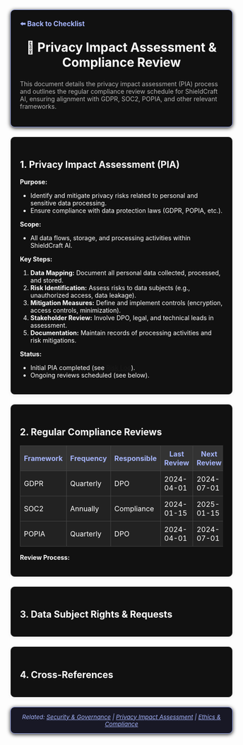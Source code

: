 <section style="border:1px solid #a5b4fc; border-radius:10px; margin:1.5em 0; box-shadow:0 2px 8px #222; padding:1.5em; background:#111; color:#fff;">
<div style="margin-bottom:1.5em;">
  <a href="./checklist.md" style="color:#a5b4fc; font-weight:bold; text-decoration:none; font-size:1.1em;">⬅️ Back to Checklist</a>
</div>
<h1 align="center" style="margin-top:0; font-size:2em;">🔏 Privacy Impact Assessment & Compliance Review</h1>
<div style="margin-bottom:1.2em; color:#b3b3b3; font-size:1em;">
  This document details the privacy impact assessment (PIA) process and outlines the regular compliance review schedule for ShieldCraft AI, ensuring alignment with GDPR, SOC2, POPIA, and other relevant frameworks.
</div>
</section>
<section style="border:1px solid #e0e0e0; border-radius:10px; margin:1.5em 0; box-shadow:0 2px 8px #f0f0f0; padding:1.5em; background:#111; color:#fff;">

## 1. Privacy Impact Assessment (PIA)

**Purpose:**
- Identify and mitigate privacy risks related to personal and sensitive data processing.
- Ensure compliance with data protection laws (GDPR, POPIA, etc.).

**Scope:**
- All data flows, storage, and processing activities within ShieldCraft AI.

**Key Steps:**
1. **Data Mapping:** Document all personal data collected, processed, and stored.
2. **Risk Identification:** Assess risks to data subjects (e.g., unauthorized access, data leakage).
3. **Mitigation Measures:** Define and implement controls (encryption, access controls, minimization).
4. **Stakeholder Review:** Involve DPO, legal, and technical leads in assessment.
5. **Documentation:** Maintain records of processing activities and risk mitigations.

**Status:**
- Initial PIA completed (see [Risk Log](./risk_log.md)).
- Ongoing reviews scheduled (see below).
</section>

<section style="border:1px solid #e0e0e0; border-radius:10px; margin:1.5em 0; box-shadow:0 2px 8px #f0f0f0; padding:1.5em; background:#111; color:#fff;">

## 2. Regular Compliance Reviews

<table style="width:100%; color:#fff; background:#222; border-collapse:collapse;">
  <thead style="background:#333; color:#a5b4fc;">
    <tr>
      <th style="padding:8px; border:1px solid #444;">Framework</th>
      <th style="padding:8px; border:1px solid #444;">Frequency</th>
      <th style="padding:8px; border:1px solid #444;">Responsible</th>
      <th style="padding:8px; border:1px solid #444;">Last Review</th>
      <th style="padding:8px; border:1px solid #444;">Next Review</th>
    </tr>
  </thead>
  <tbody>
    <tr>
      <td style="padding:8px; border:1px solid #444;">GDPR</td>
      <td style="padding:8px; border:1px solid #444;">Quarterly</td>
      <td style="padding:8px; border:1px solid #444;">DPO</td>
      <td style="padding:8px; border:1px solid #444;">2024-04-01</td>
      <td style="padding:8px; border:1px solid #444;">2024-07-01</td>
    </tr>
    <tr>
      <td style="padding:8px; border:1px solid #444;">SOC2</td>
      <td style="padding:8px; border:1px solid #444;">Annually</td>
      <td style="padding:8px; border:1px solid #444;">Compliance</td>
      <td style="padding:8px; border:1px solid #444;">2024-01-15</td>
      <td style="padding:8px; border:1px solid #444;">2025-01-15</td>
    </tr>
    <tr>
      <td style="padding:8px; border:1px solid #444;">POPIA</td>
      <td style="padding:8px; border:1px solid #444;">Quarterly</td>
      <td style="padding:8px; border:1px solid #444;">DPO</td>
      <td style="padding:8px; border:1px solid #444;">2024-04-01</td>
      <td style="padding:8px; border:1px solid #444;">2024-07-01</td>
    </tr>
  </tbody>
</table>

<div style="margin-top:1em;">
<strong>Review Process:</strong>
<ul>
</ul>
</div>
</section>

<section style="border:1px solid #e0e0e0; border-radius:10px; margin:1.5em 0; box-shadow:0 2px 8px #f0f0f0; padding:1.5em; background:#111; color:#fff;">

## 3. Data Subject Rights & Requests
<ul>
</ul>
</section>

<section style="border:1px solid #e0e0e0; border-radius:10px; margin:1.5em 0; box-shadow:0 2px 8px #f0f0f0; padding:1.5em; background:#111; color:#fff;">

## 4. Cross-References
<ul>
</ul>
</section>

<section style="border:1px solid #a5b4fc; border-radius:10px; margin:1.5em 0; box-shadow:0 2px 8px #222; padding:1em; background:#181825; color:#a5b4fc; font-size:0.95em; text-align:center;">
  <em>Related: <a href="./security_governance.md" style="color:#a5b4fc;">Security & Governance</a> | <a href="./privacy_impact_assessment.md" style="color:#a5b4fc;">Privacy Impact Assessment</a> | <a href="./ethics_compliance.md" style="color:#a5b4fc;">Ethics & Compliance</a></em>
</section>
